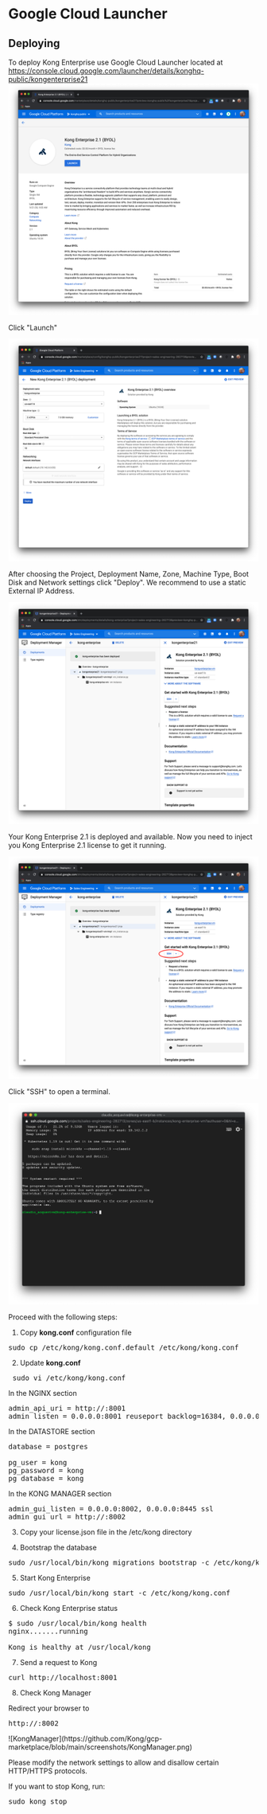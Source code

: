 # Google Cloud Launcher

## Deploying

To deploy Kong Enterprise use Google Cloud Launcher located at https://console.cloud.google.com/launcher/details/konghq-public/kongenterprise21
![GoogleCloudLauncher](https://github.com/Kong/gcp-marketplace/blob/main/screenshots/GoogleCloudLauncher.png)

Click "Launch"

![KongDeployment](https://github.com/Kong/gcp-marketplace/blob/main/screenshots/KongDeployment.png)

After choosing the Project, Deployment Name, Zone, Machine Type, Boot Disk and Network settings click "Deploy". We recommend to use a static External IP Address.

![KongDeployment2](https://github.com/Kong/gcp-marketplace/blob/main/screenshots/KongDeployment2.png)

Your Kong Enterprise 2.1 is deployed and available. Now you need to inject you Kong Enterprise 2.1 license to get it running.

![SSH](https://github.com/Kong/gcp-marketplace/blob/main/screenshots/SSH.png)

 Click "SSH" to open a terminal.

![Terminal](https://github.com/Kong/gcp-marketplace/blob/main/screenshots/Terminal.png)


Proceed with the following steps:

1. Copy <b>kong.conf</b> configuration file
<pre>
sudo cp /etc/kong/kong.conf.default /etc/kong/kong.conf
</pre>


2. Update <b>kong.conf</b>
 
 <pre>
 sudo vi /etc/kong/kong.conf
</pre>

In the NGINX section
<pre>
admin_api_uri = http://<vm-IPv4 Public IP>:8001
admin_listen = 0.0.0.0:8001 reuseport backlog=16384, 0.0.0.0:8444 http2 ssl reuseport backlog=16384
</pre>

In the DATASTORE section
<pre>
database = postgres

pg_user = kong
pg_password = kong
pg_database = kong
</pre>

In the KONG MANAGER section
<pre>
admin_gui_listen = 0.0.0.0:8002, 0.0.0.0:8445 ssl
admin_gui_url = http://<vm-IPv4 Public IP>:8002
</pre>


3. Copy your license.json file in the /etc/kong directory

4. Bootstrap the database
<pre>
sudo /usr/local/bin/kong migrations bootstrap -c /etc/kong/kong.conf
</pre>

5. Start Kong Enterprise
<pre>
sudo /usr/local/bin/kong start -c /etc/kong/kong.conf
</pre>

6. Check Kong Enterprise status
<pre>
$ sudo /usr/local/bin/kong health
nginx.......running

Kong is healthy at /usr/local/kong
</pre>

7. Send a request to Kong
<pre>
curl http://localhost:8001
</pre>

8. Check Kong Manager
<p>
Redirect your browser to
<pre>
http://<vm-IPv4 Public IP>:8002
</pre>
![KongManager](https://github.com/Kong/gcp-marketplace/blob/main/screenshots/KongManager.png)



Please modify the network settings to allow and disallow certain HTTP/HTTPS protocols.

If you want to stop Kong, run:
<pre>
sudo kong stop
</pre>






